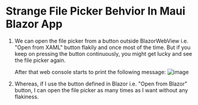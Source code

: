 # Strange File Picker Behvior In Maui Blazor App
1. We can open the file picker from a button outside BlazorWebView i.e. "Open from XAML" button flakily and once most of the time. But if you keep on pressing the button continuously, you might get lucky and see the file picker again.

   After that web console starts to print the following message:
![image](https://github.com/Take-A-Byte/StrangeFilePickerBehviorInMauiBlazorApp/assets/29909785/08d94138-4057-4b47-b0d1-89a4008ad73b)

3. Whereas, if I use the button defined in Blazor i.e. "Open from Blazor" button, I can open the file picker as many times as I want without any flakiness.

